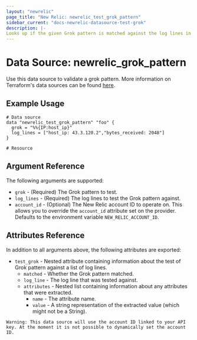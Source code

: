 ```yaml
---
layout: "newrelic"
page_title: "New Relic: newrelic_test_grok_pattern"
sidebar_current: "docs-newrelic-datasource-test-grok"
description: |-
Looks up if the given Grok pattern is matched against the log lines in New Relic.
---
```


# Data Source: newrelic\_grok\_pattern

Use this data source to validate a grok pattern.  More information on Terraform's data sources can be found [here](https://www.terraform.io/language/data-sources).

## Example Usage

```hcl
# Data source
data "newrelic_test_grok_pattern" "foo" {
  grok = "%%{IP:host_ip}"
  log_lines = ["host_ip: 43.3.120.2","bytes_received: 2048"]
}

# Resource

```

## Argument Reference

The following arguments are supported:

* `grok` - (Required) The Grok pattern to test.
* `log_lines` - (Required) The log lines to test the Grok pattern against.
* `account_id` - (Optional) The New Relic account ID to operate on.  This allows you to override the `account_id` attribute set on the provider. Defaults to the environment variable `NEW_RELIC_ACCOUNT_ID`.

## Attributes Reference

In addition to all arguments above, the following attributes are exported:

* `test_grok` - Nested attribute containing information about the test of Grok pattern against a list of log lines.
  * `matched` - Whether the Grok pattern matched.
  *  `log_line` - The log line that was tested against.
  * `attributes` - Nested list containing information about any attributes that were extracted.
      * `name` - The attribute name.
      * `value` - A string representation of the extracted value (which might not be a String).

```
Warning: This data source will use the account ID linked to your API key. At the moment it is not possible to dynamically set the account ID.
```
